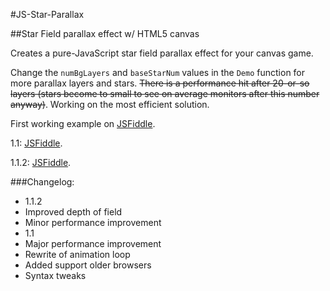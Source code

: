 #JS-Star-Parallax

##Star Field parallax effect w/ HTML5 canvas

Creates a pure-JavaScript star field parallax effect for your canvas game.

Change the `numBgLayers` and `baseStarNum` values in the `Demo` function for more parallax layers and stars. ~~There is a performance hit after 20-or-so layers (stars become to small to see on average monitors after this number anyway)~~. Working on the most efficient solution.

First working example on [JSFiddle](http://jsfiddle.net/ikradex/BU32R/1/).

1.1: [JSFiddle](http://jsfiddle.net/ikradex/3YHVz/embedded/result/).

1.1.2: [JSFiddle](http://jsfiddle.net/ikradex/Dnxdq/embedded/result/).

###Changelog:

* 1.1.2
 * Improved depth of field
 * Minor performance improvement
* 1.1
 * Major performance improvement
 * Rewrite of animation loop
 * Added support older browsers
 * Syntax tweaks
